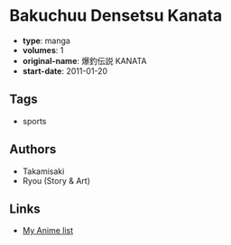 # Bakuchuu Densetsu Kanata

-   **type**: manga
-   **volumes**: 1
-   **original-name**: 爆釣伝説 KANATA
-   **start-date**: 2011-01-20

## Tags

-   sports

## Authors

-   Takamisaki
-   Ryou (Story & Art)

## Links

-   [My Anime list](https://myanimelist.net/manga/43429/Bakuchuu_Densetsu_Kanata)
